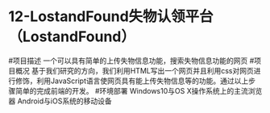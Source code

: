 # 12-LostandFound失物认领平台（LostandFound）
#项目描述
一个可以具有简单的上传失物信息功能，搜索失物信息功能的网页
#项目概况
基于我们研究的方向，我们利用HTML写出一个网页并且利用css对网页进行修饰，利用JavaScript语言使网页具有能上传失物信息等的功能。通过以上步骤简单的完成前端的开发。
#环境部署
  Windows10与OS X操作系统上的主流浏览器
Android与iOS系统的移动设备
